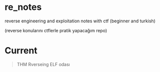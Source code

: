 # re_notes
reverse engineering and exploitation notes with ctf (beginner and turkish)

(reverse konularını ctflerle pratik yapacağım repo)

# Current 

> THM Rverseing ELF odası 
